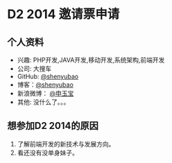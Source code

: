 # D2 2014 邀请票申请
	
## 个人资料
	
- 兴趣: PHP开发,JAVA开发,移动开发,系统架构,前端开发
- 公司: 大搜车
- GitHub: [@shenyubao](https://github.com/shenyubao)
- 博客：[@shenyubao](https://www.shenyubao.com)  
- 新浪微博： [@申玉宝](http://weibo.com/shenyubao1988)
- 其他: 没什么了。。。
	
## 想参加D2 2014的原因
	
1. 了解前端开发的新技术与发展方向。
2. 看还没有没单身妹子。
